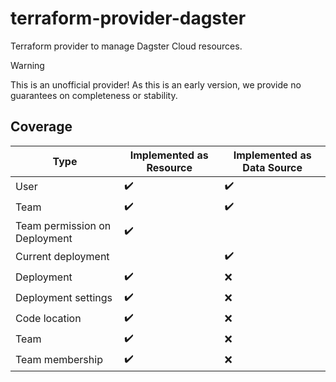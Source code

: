 # terraform-provider-dagster
Terraform provider to manage Dagster Cloud resources.

> [!WARNING]
> This is an unofficial provider! As this is an early version, we provide no guarantees on completeness or stability.

## Coverage

| Type | Implemented as Resource | Implemented as Data Source |
| ------------- | ------------- | ------------- |
| User | :heavy_check_mark: | :heavy_check_mark: |
| Team  |  :heavy_check_mark: | :heavy_check_mark: |
| Team permission on Deployment  |  :heavy_check_mark: | |
| Current deployment | | :heavy_check_mark: |
| Deployment | :heavy_check_mark: | :x: |
| Deployment settings | :heavy_check_mark: | :x: |
| Code location | :heavy_check_mark: | :x: |
| Team | :heavy_check_mark: | :x: |
| Team membership | :heavy_check_mark: | :x: |
